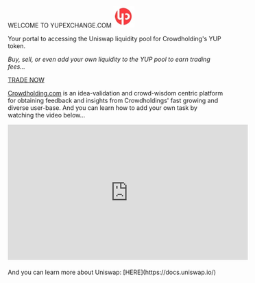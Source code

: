 <link rel="stylesheet" type="text/css" href="gistfile1.css">

WELCOME TO YUPEXCHANGE.COM <img src="little yup.jpg" alt="yup" width="50" height="50">

Your portal to accessing the Uniswap liquidity pool for Crowdholding's YUP token.  

<i>Buy, sell, or even add your own liquidity to the YUP pool to earn trading fees...</i>

[TRADE NOW](https://uniswap.exchange/swap/0xd9a12cde03a86e800496469858de8581d3a5353d)
  
[Crowdholding.com](https://www.crowdholding.com) is an idea-validation and crowd-wisdom centric platform for obtaining feedback and insights from Crowdholdings' fast growing and diverse user-base.   And you can learn how to add your own task by watching the video below... 

<div class="video-container">
<iframe width="560" height="315" src="https://www.youtube.com/embed/jMsWxd6XTWE" frameborder="0" allow="accelerometer; autoplay; encrypted-media; gyroscope; picture-in-picture" allowfullscreen></iframe>
</div>

<br/>
And you can learn more about Uniswap: [HERE](https://docs.uniswap.io/)

<center><script type="text/javascript" src="https://files.coinmarketcap.com/static/widget/currency.js"></script><div class="coinmarketcap-currency-widget" data-currencyid="2910" data-base="USD" data-secondary="BTC" data-ticker="true" data-rank="true" data-marketcap="true" data-volume="true" data-stats="USD" data-statsticker="false"></div></center>

